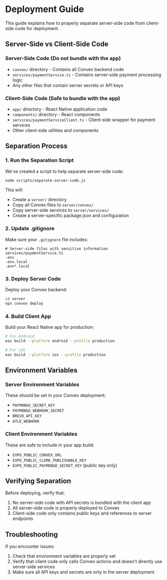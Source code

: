 # Deployment Guide

This guide explains how to properly separate server-side code from client-side code for deployment.

## Server-Side vs Client-Side Code

### Server-Side Code (Do not bundle with the app)
- `convex/` directory - Contains all Convex backend code
- `services/paymentService.ts` - Contains server-side payment processing logic
- Any other files that contain server secrets or API keys

### Client-Side Code (Safe to bundle with the app)
- `app/` directory - React Native application code
- `components/` directory - React components
- `services/paymentServiceClient.ts` - Client-side wrapper for payment services
- Other client-side utilities and components

## Separation Process

### 1. Run the Separation Script

We've created a script to help separate server-side code:

```bash
node scripts/separate-server-code.js
```

This will:
- Create a `server/` directory
- Copy all Convex files to `server/convex/`
- Copy server-side services to `server/services/`
- Create a server-specific package.json and configuration

### 2. Update .gitignore

Make sure your `.gitignore` file includes:

```
# Server-side files with sensitive information
services/paymentService.ts
.env
.env.local
.env*.local
```

### 3. Deploy Server Code

Deploy your Convex backend:

```bash
cd server
npx convex deploy
```

### 4. Build Client App

Build your React Native app for production:

```bash
# For Android
eas build --platform android --profile production

# For iOS
eas build --platform ios --profile production
```

## Environment Variables

### Server Environment Variables
These should be set in your Convex deployment:

- `PAYMONGO_SECRET_KEY`
- `PAYMONGO_WEBHOOK_SECRET`
- `BREVO_API_KEY`
- `ATLE_WEBHOOK`

### Client Environment Variables
These are safe to include in your app build:

- `EXPO_PUBLIC_CONVEX_URL`
- `EXPO_PUBLIC_CLERK_PUBLISHABLE_KEY`
- `EXPO_PUBLIC_PAYMONGO_SECRET_KEY` (public key only)

## Verifying Separation

Before deploying, verify that:

1. No server-side code with API secrets is bundled with the client app
2. All server-side code is properly deployed to Convex
3. Client-side code only contains public keys and references to server endpoints

## Troubleshooting

If you encounter issues:

1. Check that environment variables are properly set
2. Verify that client code only calls Convex actions and doesn't directly use server-side services
3. Make sure all API keys and secrets are only in the server deployment
